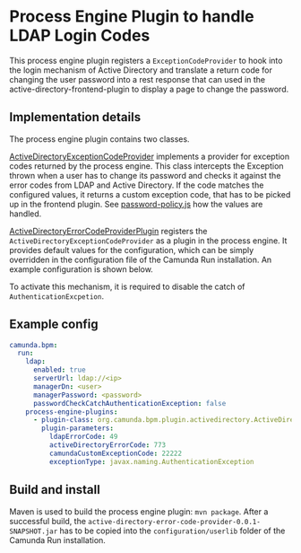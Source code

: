 # Process Engine Plugin to handle LDAP Login Codes

This process engine plugin registers a `ExceptionCodeProvider` to hook into the
login mechanism of Active Directory and translate a return code for changing the
user password into a rest response that can used in the
active-directory-frontend-plugin to display a page to change the password.

## Implementation details

The process engine plugin contains two classes.

[ActiveDirectoryExceptionCodeProvider](src/main/java/org/camunda/bpm/plugin/activedirectory/ActiveDirectoryExceptionCodeProvider.java)
implements a provider for exception codes returned by the process engine. This
class intercepts the Exception thrown when a user has to change its password and
checks it against the error codes from LDAP and Active Directory. If the code
matches the configured values, it returns a custom exception code, that has to
be picked up in the frontend plugin. See
[password-policy.js](../active-directory-frontend-plugin/frontend/src/password-policy.js)
how the values are handled.

[ActiveDirectoryErrorCodeProviderPlugin](src/main/java/org/camunda/bpm/plugin/activedirectory/ActiveDirectoryErrorCodeProviderPlugin.java)
registers the `ActiveDirectoryExceptionCodeProvider` as a plugin in the process
engine. It provides default values for the configuration, which can be simply
overridden in the configuration file of the Camunda Run installation. An example
configuration is shown below.

To activate this mechanism, it is required to disable the catch of
`AuthenticationExcpetion`.

## Example config

```yml
camunda.bpm:
  run:
    ldap:
      enabled: true
      serverUrl: ldap://<ip>
      managerDn: <user>
      managerPassword: <password>
      passwordCheckCatchAuthenticationException: false
    process-engine-plugins:
      - plugin-class: org.camunda.bpm.plugin.activedirectory.ActiveDirectoryErrorCodeProviderPlugin
        plugin-parameters:
          ldapErrorCode: 49
          activeDirectoryErrorCode: 773
          camundaCustomExceptionCode: 22222
          exceptionType: javax.naming.AuthenticationException
```

## Build and install

Maven is used to build the process engine plugin: `mvn package`. After a
successful build, the `active-directory-error-code-provider-0.0.1-SNAPSHOT.jar`
has to be copied into the `configuration/userlib` folder of the Camunda Run
installation.
